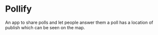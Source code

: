 # Pollify

An app to share polls and let people answer them
a poll has a location of publish which
can be seen on the map.